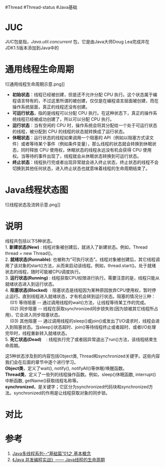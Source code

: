 #Thread #Thread-status #Java基础 

# JUC
JUC包是指，*Java.util.concurrent* 包，它是由Java大师Doug Lea完成并在JDK1.5版本添加到Java中的


# 通用线程生命周期
![[通用线程生命周期示意.png]]

- **初始状态**：线程已经被创建，但是还不允许分配 CPU 执行。这个状态属于编程语言特有的，不过这里所谓的被创建，仅仅是在编程语言层面被创建，而在操作系统层面，真正的线程还没有创建。
- **可运行状态**，指的是线程可以分配 CPU 执行。在这种状态下，真正的操作系统线程已经被成功创建了，所以可以分配 CPU 执行。
- **运行状态**：当有空闲的 CPU 时，操作系统会将其分配给一个处于可运行状态的线程，被分配到 CPU 的线程的状态就转换成了运行状态。
- **休眠状态**：运行状态的线程如果调用一个阻塞的 API（例如以阻塞方式读文件）或者等待某个事件（例如条件变量），那么线程的状态就会转换到休眠状态，同时释放 CPU 使用权，休眠状态的线程永远没有机会获得 CPU 使用权。当等待的事件出现了，线程就会从休眠状态转换到可运行状态。
- **终止状态**：线程执行完或者出现异常就会进入终止状态，终止状态的线程不会切换到其他任何状态，进入终止状态也就意味着线程的生命周期结束了。



# Java线程状态图
![[线程状态及流转示意.png]]

# 说明
线程共包括以下5种状态。  
1. **新建状态(New)** : 线程对象被创建后，就进入了新建状态。例如，Thread thread = new Thread()。  
2. **就绪状态(Runnable)**: 也被称为“可执行状态”。线程对象被创建后，其它线程调用了该对象的start()方法，从而来启动该线程。例如，thread.start()。处于就绪状态的线程，随时可能被CPU调度执行。  
3. **运行状态(Running)** : 线程获取CPU权限进行执行。需要注意的是，线程只能从就绪状态进入到运行状态。  
4. **阻塞状态(Blocked)**  : 阻塞状态是线程因为某种原因放弃CPU使用权，暂时停止运行。直到线程进入就绪状态，才有机会转到运行状态。阻塞的情况分三种：  
    (01) 等待阻塞 -- 通过调用线程的wait()方法，让线程等待某工作的完成。  
    (02) 同步阻塞 -- 线程在获取synchronized同步锁失败(因为锁被其它线程所占用)，它会进入同步阻塞状态。  
    (03) 其他阻塞 -- 通过调用线程的sleep()或join()或发出了I/O请求时，线程会进入到阻塞状态。当sleep()状态超时、join()等待线程终止或者超时、或者I/O处理完毕时，线程重新转入就绪状态。  
5. **死亡状态(Dead)**    : 线程执行完了或者因异常退出了run()方法，该线程结束生命周期。

这5种状态涉及到的内容包括Object类, Thread和synchronized关键字。这些内容我们会在后面的章节中逐个进行学习。  
**Object类**，定义了wait(), notify(), notifyAll()等休眠/唤醒函数。  
**Thread类**，定义了一些列的线程操作函数。例如，sleep()休眠函数, interrupt()中断函数, getName()获取线程名称等。  
**synchronized**，是关键字；它区分为synchronized代码块和synchronized方法。synchronized的作用是让线程获取对象的同步锁。


# 对比



# 参考
1. [Java多线程系列--“基础篇”01之 基本概念](https://www.cnblogs.com/skywang12345/p/3479024.html)
2. [《Java 并发编程实战》—— Java线程的生命周期](https://blog.csdn.net/qq_46728644/article/details/126049379)
